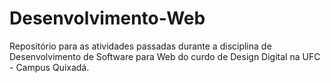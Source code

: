 # Desenvolvimento-Web

Repositório para as atividades passadas durante a disciplina de Desenvolvimento de Software para Web do curdo de Design Digital na UFC - Campus Quixadá.
